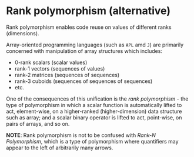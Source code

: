 # Rank polymorphism (alternative)

Rank polymorphism enables code reuse on values of different ranks (dimensions).

Array-oriented programming languages (such as `APL` amd `J`) are primarily concerned with manipulation of array structures which includes:
- 0-rank scalars (scalar values)
- rank-1 vectors (sequences of values)
- rank-2 matrices (sequences of sequences)
- rank-3 cuboids (sequences of sequences of sequences)
- etc.

One of the consequences of this unification is the *rank polymorphism* - the type of polymorphism in which a scalar function is automatically lifted to act, element-wise, on a higher-ranked (higher-dimension) data structure such as array; and a scalar binary operator is lifted to act, point-wise, on pairs of arrays, and so on.

__NOTE__: Rank polymorphism is not to be confused with *Rank-N Polymorphism*, which is a type of polymorphism where quantifiers may appear to the left of arbitrarily many arrows.
